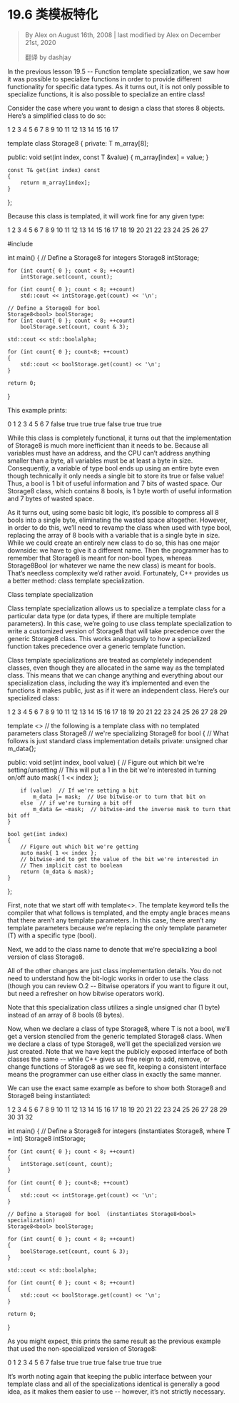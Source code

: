 # 19.6 类模板特化
<!-- 19.6 — Class template specialization -->
> By Alex on August 16th, 2008 | last modified by Alex on December 21st, 2020
>
> 翻译 by dashjay 

In the previous lesson 19.5 -- Function template specialization, we saw how it was possible to specialize functions in order to provide different functionality for specific data types. As it turns out, it is not only possible to specialize functions, it is also possible to specialize an entire class!

Consider the case where you want to design a class that stores 8 objects. Here’s a simplified class to do so:

1
2
3
4
5
6
7
8
9
10
11
12
13
14
15
16
17
	
template <class T>
class Storage8
{
private:
    T m_array[8];
 
public:
    void set(int index, const T &value)
    {
        m_array[index] = value;
    }
 
    const T& get(int index) const
    {
        return m_array[index];
    }
};

Because this class is templated, it will work fine for any given type:

1
2
3
4
5
6
7
8
9
10
11
12
13
14
15
16
17
18
19
20
21
22
23
24
25
26
27
	
#include <iostream>
 
int main()
{
    // Define a Storage8 for integers
    Storage8<int> intStorage;
 
    for (int count{ 0 }; count < 8; ++count)
        intStorage.set(count, count);
 
    for (int count{ 0 }; count < 8; ++count)
        std::cout << intStorage.get(count) << '\n';
 
    // Define a Storage8 for bool
    Storage8<bool> boolStorage;
    for (int count{ 0 }; count < 8; ++count)
        boolStorage.set(count, count & 3);
 
	std::cout << std::boolalpha;
 
    for (int count{ 0 }; count<8; ++count)
    {
        std::cout << boolStorage.get(count) << '\n';
    }
 
    return 0;
}

This example prints:

0
1
2
3
4
5
6
7
false
true
true
true
false
true
true
true

While this class is completely functional, it turns out that the implementation of Storage8<bool> is much more inefficient than it needs to be. Because all variables must have an address, and the CPU can’t address anything smaller than a byte, all variables must be at least a byte in size. Consequently, a variable of type bool ends up using an entire byte even though technically it only needs a single bit to store its true or false value! Thus, a bool is 1 bit of useful information and 7 bits of wasted space. Our Storage8<bool> class, which contains 8 bools, is 1 byte worth of useful information and 7 bytes of wasted space.

As it turns out, using some basic bit logic, it’s possible to compress all 8 bools into a single byte, eliminating the wasted space altogether. However, in order to do this, we’ll need to revamp the class when used with type bool, replacing the array of 8 bools with a variable that is a single byte in size. While we could create an entirely new class to do so, this has one major downside: we have to give it a different name. Then the programmer has to remember that Storage8<T> is meant for non-bool types, whereas Storage8Bool (or whatever we name the new class) is meant for bools. That’s needless complexity we’d rather avoid. Fortunately, C++ provides us a better method: class template specialization.

Class template specialization

Class template specialization allows us to specialize a template class for a particular data type (or data types, if there are multiple template parameters). In this case, we’re going to use class template specialization to write a customized version of Storage8<bool> that will take precedence over the generic Storage8<T> class. This works analogously to how a specialized function takes precedence over a generic template function.

Class template specializations are treated as completely independent classes, even though they are allocated in the same way as the templated class. This means that we can change anything and everything about our specialization class, including the way it’s implemented and even the functions it makes public, just as if it were an independent class. Here’s our specialized class:

1
2
3
4
5
6
7
8
9
10
11
12
13
14
15
16
17
18
19
20
21
22
23
24
25
26
27
28
29
	
template <> // the following is a template class with no templated parameters
class Storage8<bool> // we're specializing Storage8 for bool
{
// What follows is just standard class implementation details
private:
    unsigned char m_data{};
 
public:
    void set(int index, bool value)
    {
        // Figure out which bit we're setting/unsetting
        // This will put a 1 in the bit we're interested in turning on/off
        auto mask{ 1 << index };
 
        if (value)  // If we're setting a bit
            m_data |= mask;  // Use bitwise-or to turn that bit on
        else  // if we're turning a bit off
            m_data &= ~mask;  // bitwise-and the inverse mask to turn that bit off
	}
	
    bool get(int index)
    {
        // Figure out which bit we're getting
        auto mask{ 1 << index };
        // bitwise-and to get the value of the bit we're interested in
        // Then implicit cast to boolean
        return (m_data & mask);
    }
};

First, note that we start off with template<>. The template keyword tells the compiler that what follows is templated, and the empty angle braces means that there aren’t any template parameters. In this case, there aren’t any template parameters because we’re replacing the only template parameter (T) with a specific type (bool).

Next, we add <bool> to the class name to denote that we’re specializing a bool version of class Storage8.

All of the other changes are just class implementation details. You do not need to understand how the bit-logic works in order to use the class (though you can review O.2 -- Bitwise operators if you want to figure it out, but need a refresher on how bitwise operators work).

Note that this specialization class utilizes a single unsigned char (1 byte) instead of an array of 8 bools (8 bytes).

Now, when we declare a class of type Storage8<T>, where T is not a bool, we’ll get a version stenciled from the generic templated Storage8<T> class. When we declare a class of type Storage8<bool>, we’ll get the specialized version we just created. Note that we have kept the publicly exposed interface of both classes the same -- while C++ gives us free reign to add, remove, or change functions of Storage8<bool> as we see fit, keeping a consistent interface means the programmer can use either class in exactly the same manner.

We can use the exact same example as before to show both Storage8<T> and Storage8<bool> being instantiated:

1
2
3
4
5
6
7
8
9
10
11
12
13
14
15
16
17
18
19
20
21
22
23
24
25
26
27
28
29
30
31
32
	
int main()
{
    // Define a Storage8 for integers (instantiates Storage8<T>, where T = int)
    Storage8<int> intStorage;
 
    for (int count{ 0 }; count < 8; ++count)
    {
        intStorage.set(count, count);
	}
 
    for (int count{ 0 }; count<8; ++count)
    {
        std::cout << intStorage.get(count) << '\n';
    }
 
    // Define a Storage8 for bool  (instantiates Storage8<bool> specialization)
    Storage8<bool> boolStorage;
    
    for (int count{ 0 }; count < 8; ++count)
    {
        boolStorage.set(count, count & 3);
    }
 
	std::cout << std::boolalpha;
 
    for (int count{ 0 }; count < 8; ++count)
    {
        std::cout << boolStorage.get(count) << '\n';
    }
 
    return 0;
}

As you might expect, this prints the same result as the previous example that used the non-specialized version of Storage8<bool>:

0
1
2
3
4
5
6
7
false
true
true
true
false
true
true
true

It’s worth noting again that keeping the public interface between your template class and all of the specializations identical is generally a good idea, as it makes them easier to use -- however, it’s not strictly necessary.